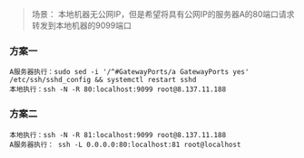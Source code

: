 
> 场景： 本地机器无公网IP，但是希望将具有公网IP的服务器A的80端口请求转发到本地机器的9099端口  
### 方案一
```
A服务器执行：sudo sed -i '/^#GatewayPorts/a GatewayPorts yes' /etc/ssh/sshd_config && systemctl restart sshd  
本地执行：ssh -N -R 80:localhost:9099 root@8.137.11.188  
```

### 方案二
```
本地执行：ssh -N -R 81:localhost:9099 root@8.137.11.188  
A服务器执行： ssh -L 0.0.0.0:80:localhost:81 root@localhost  
```
